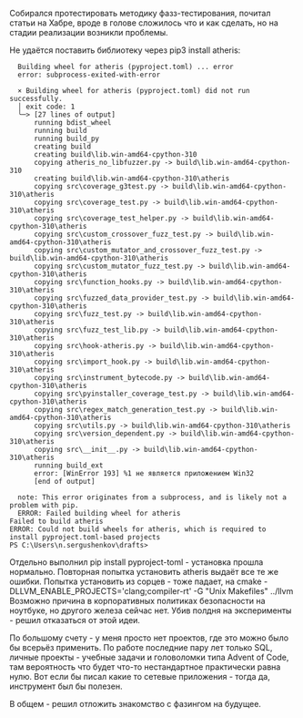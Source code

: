 Собирался протестировать методику фазз-тестирования, почитал статьи на Хабре, вроде в голове сложилось что и как сделать, но на стадии реализации возникли проблемы.

Не удаётся поставить библиотеку через pip3 install atheris:

```
  Building wheel for atheris (pyproject.toml) ... error
  error: subprocess-exited-with-error

  × Building wheel for atheris (pyproject.toml) did not run successfully.
  │ exit code: 1
  ╰─> [27 lines of output]
      running bdist_wheel
      running build
      running build_py
      creating build
      creating build\lib.win-amd64-cpython-310
      copying atheris_no_libfuzzer.py -> build\lib.win-amd64-cpython-310
      creating build\lib.win-amd64-cpython-310\atheris
      copying src\coverage_g3test.py -> build\lib.win-amd64-cpython-310\atheris
      copying src\coverage_test.py -> build\lib.win-amd64-cpython-310\atheris
      copying src\coverage_test_helper.py -> build\lib.win-amd64-cpython-310\atheris
      copying src\custom_crossover_fuzz_test.py -> build\lib.win-amd64-cpython-310\atheris
      copying src\custom_mutator_and_crossover_fuzz_test.py -> build\lib.win-amd64-cpython-310\atheris
      copying src\custom_mutator_fuzz_test.py -> build\lib.win-amd64-cpython-310\atheris
      copying src\function_hooks.py -> build\lib.win-amd64-cpython-310\atheris
      copying src\fuzzed_data_provider_test.py -> build\lib.win-amd64-cpython-310\atheris
      copying src\fuzz_test.py -> build\lib.win-amd64-cpython-310\atheris
      copying src\fuzz_test_lib.py -> build\lib.win-amd64-cpython-310\atheris
      copying src\hook-atheris.py -> build\lib.win-amd64-cpython-310\atheris
      copying src\import_hook.py -> build\lib.win-amd64-cpython-310\atheris
      copying src\instrument_bytecode.py -> build\lib.win-amd64-cpython-310\atheris
      copying src\pyinstaller_coverage_test.py -> build\lib.win-amd64-cpython-310\atheris
      copying src\regex_match_generation_test.py -> build\lib.win-amd64-cpython-310\atheris
      copying src\utils.py -> build\lib.win-amd64-cpython-310\atheris
      copying src\version_dependent.py -> build\lib.win-amd64-cpython-310\atheris
      copying src\__init__.py -> build\lib.win-amd64-cpython-310\atheris
      running build_ext
      error: [WinError 193] %1 не является приложением Win32
      [end of output]

  note: This error originates from a subprocess, and is likely not a problem with pip.
  ERROR: Failed building wheel for atheris
Failed to build atheris
ERROR: Could not build wheels for atheris, which is required to install pyproject.toml-based projects
PS C:\Users\n.sergushenkov\drafts> 
```

Отдельно выполнил pip install pyproject-toml - установка прошла нормально. Повторная попытка установить atheris выдаёт все те же ошибки. Попытка установить из сорцев - тоже падает, на cmake -DLLVM_ENABLE_PROJECTS='clang;compiler-rt' -G "Unix Makefiles" ../llvm
Возможно причина в корпоративных политиках безопасности на ноутбуке, но другого железа сейчас нет.
Убив полдня на эксперименты - решил отказаться от этой идеи.

По большому счету - у меня просто нет проектов, где это можно было бы всерьёз применить. По работе последние пару лет только SQL, личные проекты - учебные задачи и головоломки типа Advent of Code, там вероятность что будет что-то нестандартное практически равна нулю. 
Вот если бы писал какие то сетевые приложения - тогда да, инструмент был бы полезен.

В общем - решил отложить знакомство с фазингом на будущее.
